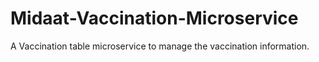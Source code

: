 # Midaat-Vaccination-Microservice
A Vaccination table microservice to manage the vaccination information.
